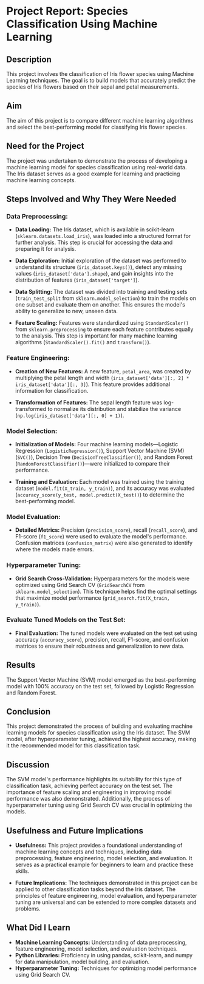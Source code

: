 # Project Report: Species Classification Using Machine Learning

## Description
This project involves the classification of Iris flower species using Machine Learning techniques. The goal is to build models that accurately predict the species of Iris flowers based on their sepal and petal measurements.

## Aim
The aim of this project is to compare different machine learning algorithms and select the best-performing model for classifying Iris flower species.

## Need for the Project
The project was undertaken to demonstrate the process of developing a machine learning model for species classification using real-world data. The Iris dataset serves as a good example for learning and practicing machine learning concepts.

## Steps Involved and Why They Were Needed

### Data Preprocessing:
- **Data Loading:** The Iris dataset, which is available in scikit-learn (`sklearn.datasets.load_iris`), was loaded into a structured format for further analysis. This step is crucial for accessing the data and preparing it for analysis.
  
- **Data Exploration:** Initial exploration of the dataset was performed to understand its structure (`iris_dataset.keys()`), detect any missing values (`iris_dataset['data'].shape`), and gain insights into the distribution of features (`iris_dataset['target']`).

- **Data Splitting:** The dataset was divided into training and testing sets (`train_test_split` from `sklearn.model_selection`) to train the models on one subset and evaluate them on another. This ensures the model's ability to generalize to new, unseen data.

- **Feature Scaling:** Features were standardized using `StandardScaler()` from `sklearn.preprocessing` to ensure each feature contributes equally to the analysis. This step is important for many machine learning algorithms (`StandardScaler().fit()` and `transform()`).

### Feature Engineering:
- **Creation of New Features:** A new feature, `petal_area`, was created by multiplying the petal length and width (`iris_dataset['data'][:, 2] * iris_dataset['data'][:, 3]`). This feature provides additional information for classification.

- **Transformation of Features:** The sepal length feature was log-transformed to normalize its distribution and stabilize the variance (`np.log(iris_dataset['data'][:, 0] + 1)`).

### Model Selection:
- **Initialization of Models:** Four machine learning models—Logistic Regression (`LogisticRegression()`), Support Vector Machine (SVM) (`SVC()`), Decision Tree (`DecisionTreeClassifier()`), and Random Forest (`RandomForestClassifier()`)—were initialized to compare their performance.

- **Training and Evaluation:** Each model was trained using the training dataset (`model.fit(X_train, y_train)`), and its accuracy was evaluated (`accuracy_score(y_test, model.predict(X_test))`) to determine the best-performing model.

### Model Evaluation:
- **Detailed Metrics:** Precision (`precision_score`), recall (`recall_score`), and F1-score (`f1_score`) were used to evaluate the model's performance. Confusion matrices (`confusion_matrix`) were also generated to identify where the models made errors.

### Hyperparameter Tuning:
- **Grid Search Cross-Validation:** Hyperparameters for the models were optimized using Grid Search CV (`GridSearchCV` from `sklearn.model_selection`). This technique helps find the optimal settings that maximize model performance (`grid_search.fit(X_train, y_train)`).

### Evaluate Tuned Models on the Test Set:
- **Final Evaluation:** The tuned models were evaluated on the test set using accuracy (`accuracy_score`), precision, recall, F1-score, and confusion matrices to ensure their robustness and generalization to new data.

## Results
The Support Vector Machine (SVM) model emerged as the best-performing model with 100% accuracy on the test set, followed by Logistic Regression and Random Forest.

## Conclusion
This project demonstrated the process of building and evaluating machine learning models for species classification using the Iris dataset. The SVM model, after hyperparameter tuning, achieved the highest accuracy, making it the recommended model for this classification task.

## Discussion
The SVM model's performance highlights its suitability for this type of classification task, achieving perfect accuracy on the test set. The importance of feature scaling and engineering in improving model performance was also demonstrated. Additionally, the process of hyperparameter tuning using Grid Search CV was crucial in optimizing the models.

## Usefulness and Future Implications
- **Usefulness:** This project provides a foundational understanding of machine learning concepts and techniques, including data preprocessing, feature engineering, model selection, and evaluation. It serves as a practical example for beginners to learn and practice these skills.
  
- **Future Implications:** The techniques demonstrated in this project can be applied to other classification tasks beyond the Iris dataset. The principles of feature engineering, model evaluation, and hyperparameter tuning are universal and can be extended to more complex datasets and problems.

## What Did I Learn
- **Machine Learning Concepts:** Understanding of data preprocessing, feature engineering, model selection, and evaluation techniques.
- **Python Libraries:** Proficiency in using pandas, scikit-learn, and numpy for data manipulation, model building, and evaluation.
- **Hyperparameter Tuning:** Techniques for optimizing model performance using Grid Search CV.
